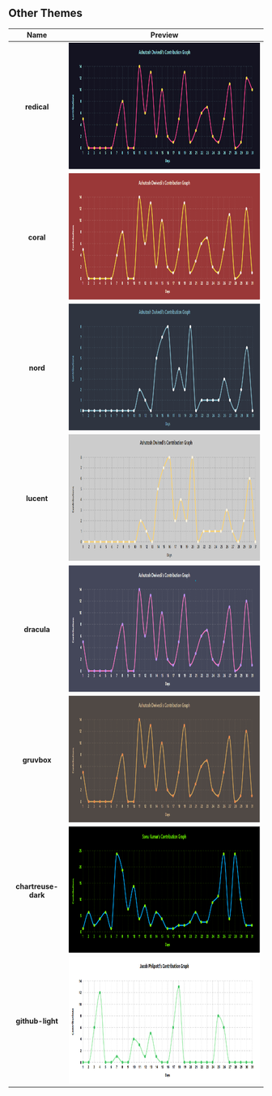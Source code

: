 ## Other Themes

|        Name         |                           Preview                            |
| :-----------------: | :----------------------------------------------------------: |
|     **redical**     |   <img src="./asset/redical.svg" height=250 alt="graph"/>    |
|      **coral**      |    <img src="./asset/coral.svg" height=250 alt="graph"/>     |
|      **nord**       |     <img src="./asset/nord.svg" height=250 alt="graph"/>     |
|     **lucent**      |    <img src="./asset/lucent.svg" height=250 alt="graph"/>    |
|     **dracula**     |   <img src="./asset/dracula.svg" height=250 alt="graph"/>    |
|     **gruvbox**     |   <img src="./asset/gruvbox.svg" height=250 alt="graph"/>    |
| **chartreuse-dark** |  <img src="./asset/chartreuse.png" height=250 alt="graph"/>  |
|   **github-light**  | <img src="./asset/github-light.png" height=250 alt="graph"/> |
